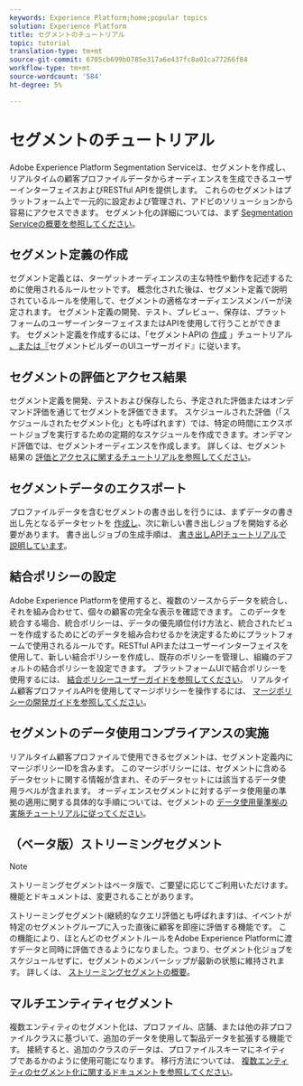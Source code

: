 ```yaml
---
keywords: Experience Platform;home;popular topics
solution: Experience Platform
title: セグメントのチュートリアル
topic: tutorial
translation-type: tm+mt
source-git-commit: 6705cb699b0785e317a6e437fc8a01ca77266f84
workflow-type: tm+mt
source-wordcount: '584'
ht-degree: 5%

---
```



# セグメントのチュートリアル

Adobe Experience Platform Segmentation Serviceは、セグメントを作成し、リアルタイムの顧客プロファイルデータからオーディエンスを生成できるユーザーインターフェイスおよびRESTful APIを提供します。 これらのセグメントはプラットフォーム上で一元的に設定および管理され、アドビのソリューションから容易にアクセスできます。 セグメント化の詳細については、まず [Segmentation Serviceの概要を参照してください](../segmentation/home.md)。

## セグメント定義の作成

セグメント定義とは、ターゲットオーディエンスの主な特性や動作を記述するために使用されるルールセットです。 概念化された後は、セグメント定義で説明されているルールを使用して、セグメントの適格なオーディエンスメンバーが決定されます。 セグメント定義の開発、テスト、プレビュー、保存は、プラットフォームのユーザーインターフェイスまたはAPIを使用して行うことができます。 セグメント定義を作成するには、「セグメントAPIの [作成](../segmentation/tutorials/create-a-segment.md) 」チュートリアル [、または『](../segmentation/ui/overview.md)セグメントビルダーのUIユーザーガイド』に従います。

## セグメントの評価とアクセス結果

セグメント定義を開発、テストおよび保存したら、予定された評価またはオンデマンド評価を通じてセグメントを評価できます。 スケジュールされた評価（「スケジュールされたセグメント化」とも呼ばれます）では、特定の時間にエクスポートジョブを実行するための定期的なスケジュールを作成できます。オンデマンド評価では、セグメントオーディエンスを作成します。 詳しくは、セグメント結果の [評価とアクセスに関するチュートリアルを参照してください](../segmentation/tutorials/evaluate-a-segment.md)。

## セグメントデータのエクスポート

プロファイルデータを含むセグメントの書き出しを行うには、まずデータの書き出し先となるデータセットを [作成し](../segmentation/tutorials/create-dataset-export-segment.md)、次に新しい書き出しジョブを開始する必要があります。 書き出しジョブの生成手順は、 [書き出しAPIチュートリアルで説明しています](../segmentation/tutorials/export-data.md)。

## 結合ポリシーの設定

Adobe Experience Platformを使用すると、複数のソースからデータを統合し、それを組み合わせて、個々の顧客の完全な表示を確認できます。 このデータを統合する場合、統合ポリシーは、データの優先順位付け方法と、統合されたビューを作成するためにどのデータを組み合わせるかを決定するためにプラットフォームで使用されるルールです。RESTful APIまたはユーザーインターフェイスを使用して、新しい結合ポリシーを作成し、既存のポリシーを管理し、組織のデフォルトの結合ポリシーを設定できます。 プラットフォームUIで結合ポリシーを使用するには、 [結合ポリシーユーザーガイドを参照してください](../profile/ui/merge-policies.md)。 リアルタイム顧客プロファイルAPIを使用してマージポリシーを操作するには、 [マージポリシーの開発ガイドを参照してください](../profile/api/merge-policies.md)。

## セグメントのデータ使用コンプライアンスの実施

リアルタイム顧客プロファイルで使用できるセグメントは、セグメント定義内にマージポリシーIDを含みます。 このマージポリシーには、セグメントに含めるデータセットに関する情報が含まれ、そのデータセットには該当するデータ使用ラベルが含まれます。 オーディエンスセグメントに対するデータ使用量の準拠の適用に関する具体的な手順については、セグメントの [データ使用量準拠の実施チュートリアルに従ってください](../segmentation/tutorials/governance.md)。

## （ベータ版）ストリーミングセグメント

>[!NOTE]
>ストリーミングセグメントはベータ版で、ご要望に応じてご利用いただけます。 機能とドキュメントは、変更されることがあります。

ストリーミングセグメント(継続的なクエリ評価とも呼ばれます)は、イベントが特定のセグメントグループに入った直後に顧客を即座に評価する機能です。 この機能により、ほとんどのセグメントルールをAdobe Experience Platformに渡すデータと同時に評価できるようになりました。つまり、セグメント化ジョブをスケジュールせずに、セグメントのメンバーシップが最新の状態に維持されます。 詳しくは、 [ストリーミングセグメントの概要](../segmentation/api/streaming-segmentation.md)。

## マルチエンティティセグメント

複数エンティティのセグメント化は、プロファイル、店舗、または他の非プロファイルクラスに基づいて、追加のデータを使用して製品データを拡張する機能です。 接続すると、追加のクラスのデータは、プロファイルスキーマにネイティブであるかのように使用可能になります。 移行方法については、 [複数エンティティのセグメント化に関するドキュメントを参照してください](../segmentation/multi-entity-segmentation.md)。